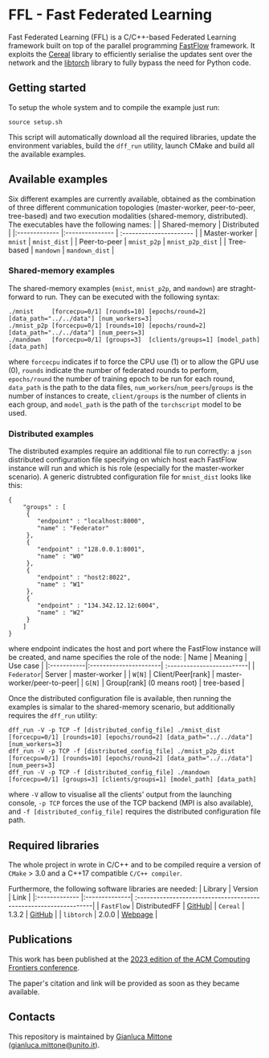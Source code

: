# FFL - Fast Federated Learning

Fast Federated Learning (FFL) is a C/C++-based Federated Learning framework built on top of the parallel programming [FastFlow](http://calvados.di.unipi.it) framework. It exploits the [Cereal](https://uscilab.github.io/cereal/) library to efficiently serialise the updates sent over the network and the [libtorch](https://pytorch.org/cppdocs/installing.html) library to fully bypass the need for Python code.



## Getting started
To setup the whole system and to compile the example just run:
```
source setup.sh	
```
This script will automatically download all the required libraries, update the environment variables, build the `dff_run` utility, launch CMake and build all the available examples.



## Available examples
Six different examples are currently available, obtained as the combination of three different communication topologies (master-worker, peer-to-peer, tree-based) and two execution modalities (shared-memory, distributed). The executables have the following names:
|        		 | Shared-memory	 | Distributed             |
|:------------- |:--------------- | :---------------------- |
| Master-worker | `mnist` 		    |  `mnist_dist`           |
| Peer-to-peer  | `mnist_p2p`	    |  `mnist_p2p_dist`       | 
| Tree-based    | `mandown`       |  `mandown_dist`  |

### Shared-memory examples
The shared-memory examples (`mnist`, `mnist_p2p`, and `mandown`) are straght-forward to run. They can be executed with the following syntax:
```
./mnist     [forcecpu=0/1] [rounds=10] [epochs/round=2]   [data_path="../../data"] [num_workers=3]
./mnist_p2p [forcecpu=0/1] [rounds=10] [epochs/round=2]   [data_path="../../data"] [num_peers=3]
./mandown   [forcecpu=0/1] [groups=3]  [clients/groups=1] [model_path] [data_path]
```
where `forcecpu` indicates if to force the CPU use (1) or to allow the GPU use (0), `rounds` indicate the number of federated rounds to perform, `epochs/round` the number of training epoch to be run for each round, `data_path` is the path to the data files, `num_workers`/`num_peers`/`groups` is the number of instances to create, `client/groups` is the number of clients in each group, and `model_path` is the path of the `torchscript` model to be used.

### Distributed examples
The distributed examples require an additional file to run correctly: a `json` distributed configuration file specifying on which host each FastFlow instance will run and which is his role (especially for the master-worker scenario). A generic distrubted configuration file for `mnist_dist` looks like this:
```
{
    "groups" : [
     {   
        "endpoint" : "localhost:8000",
        "name" : "Federator"
     },
     {   
        "endpoint" : "128.0.0.1:8001",
        "name" : "W0"
     },
     {   
        "endpoint" : "host2:8022",
        "name" : "W1"
     },
     {   
        "endpoint" : "134.342.12.12:6004",
        "name" : "W2"
     }
    ]
}
```
where endpoint indicates the host and port where the FastFlow instance will be created, and name specifies the role of the node:
| Name       | Meaning               | Use case                  |
|:-----------|:----------------------| :-------------------------|
| `Federator`| Server 		          | master-worker             |
| `W[N]`     | Client/Peer\[rank\]   | master-worker/peer-to-peer|
| `G[N]`     | Group\[rank\] (0 means root) | tree-based         |

Once the distributed configuration file is available, then running the examples is simalar to the shared-memory scenario, but additionally requires the `dff_run` utility:
```
dff_run -V -p TCP -f [distributed_config_file] ./mnist_dist [forcecpu=0/1] [rounds=10] [epochs/round=2] [data_path="../../data"] [num_workers=3]
dff_run -V -p TCP -f [distributed_config_file] ./mnist_p2p_dist [forcecpu=0/1] [rounds=10] [epochs/round=2] [data_path="../../data"] [num_peers=3]
dff_run -V -p TCP -f [distributed_config_file] ./mandown [forcecpu=0/1] [groups=3] [clients/groups=1] [model_path] [data_path]
```
where `-V` allow to visualise all the clients' output from the launching console, `-p TCP` forces the use of the TCP backend (MPI is also available), and `-f [distributed_config_file]` requires the distributed configuration file path.



## Required libraries
The whole project in wrote in C/C++ and to be compiled require a version of `CMake` > 3.0 and a C++17 compatible `C/C++ compiler`.

Furthermore, the following software libraries are needed:
| Library       | Version       | Link  														   |
|:------------- |:--------------| :----------------------------------------------------------------|
| `FastFlow`    | DistributedFF | [GitHub](https://github.com/fastflow/fastflow/tree/DistributedFF)|
| `Cereal`    	| 1.3.2		    | [GitHub](https://github.com/USCiLab/cereal/tree/v1.3.2)		   |
| `libtorch` 	| 2.0.0         | [Webpage](https://pytorch.org/get-started/locally/) 			   |



## Publications
This work has been published at the [2023 edition of the ACM Computing Frontiers conference](https://www.computingfrontiers.org/2023/).

The paper's citation and link will be provided as soon as they became available.



## Contacts
This repository is maintained by [Gianluca Mittone](https://alpha.di.unito.it/gianluca-mittone/) (gianluca.mittone@unito.it).
